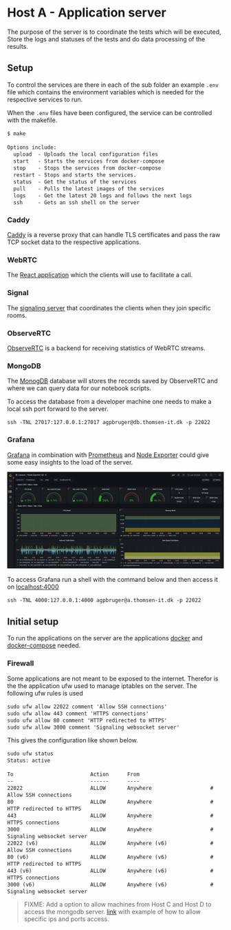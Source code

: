 # Host A - Application server

The purpose of the server is to coordinate the tests which will be executed, Store the logs and statuses of the tests and do data processing of the results.

## Setup

To control the services are there in each of the sub folder an example `.env` file which contains the environment variables which is needed for the respective services to run.

When the `.env` files have been configured, the service can be controlled with the makefile.

```shell
$ make

Options include:
  upload  - Uploads the local configuration files
  start   - Starts the services from docker-compose
  stop    - Stops the services from docker-compose
  restart - Stops and starts the services.
  status  - Get the status of the services
  pull    - Pulls the latest images of the services
  logs    - Get the latest 20 logs and follows the next logs
  ssh     - Gets an ssh shell on the server
```

### Caddy

[Caddy](https://caddyserver.com/) is a reverse proxy that can handle TLS certificates and pass the raw TCP socket data to the respective applications.

### WebRTC

The [React application](https://github.com/Master2022E/simple-webrtc) which the clients will use to facilitate a call.

### Signal

The [signaling server](https://github.com/Master2022E/SignalServer) that coordinates the clients when they join specific rooms.

### ObserveRTC

[ObserveRTC](https://observertc.org/) is a backend for receiving statistics of WebRTC streams.

### MongoDB

The [MonogDB](https://www.mongodb.com/) database will stores the records saved by ObserveRTC and where we can query data for our notebook scripts.

To access the database from a developer machine one needs to make a local ssh port forward to the server.

```shell
ssh -TNL 27017:127.0.0.1:27017 agpbruger@db.thomsen-it.dk -p 22022
```

### Grafana

[Grafana](https://grafana.com/) in combination with [Prometheus](https://prometheus.io/) and [Node Exporter](https://github.com/prometheus/node_exporter) could give some easy insights to the load of the server.

![NodeExporterView](./NodeExporterView.png)

To access Grafana run a shell with the command below and then access it on [localhost:4000](http://localhost:4000)
```shell
ssh -TNL 4000:127.0.0.1:4000 agpbruger@a.thomsen-it.dk -p 22022
```



## Initial setup

To run the applications on the server are the applications [docker](https://www.docker.com/) and [docker-compose](https://docs.docker.com/compose/gettingstarted/) needed.

### Firewall

Some applications are not meant to be exposed to the internet. Therefor is the the application ufw used to manage iptables on the server. The following ufw rules is used

```shell
sudo ufw allow 22022 comment 'Allow SSH connections'
sudo ufw allow 443 comment 'HTTPS connections'
sudo ufw allow 80 comment 'HTTP redirected to HTTPS'
sudo ufw allow 3000 comment 'Signaling websocket server'

```

This gives the configuration like shown below.

```shell
sudo ufw status
Status: active

To                         Action      From
--                         ------      ----
22022                      ALLOW       Anywhere                   # Allow SSH connections
80                         ALLOW       Anywhere                   # HTTP redirected to HTTPS
443                        ALLOW       Anywhere                   # HTTPS connections
3000                       ALLOW       Anywhere                   # Signaling websocket server
22022 (v6)                 ALLOW       Anywhere (v6)              # Allow SSH connections
80 (v6)                    ALLOW       Anywhere (v6)              # HTTP redirected to HTTPS
443 (v6)                   ALLOW       Anywhere (v6)              # HTTPS connections
3000 (v6)                  ALLOW       Anywhere (v6)              # Signaling websocket server
```

> FIXME: Add a option to allow machines from Host C and Host D to access the mongodb server. [link](https://www.digitalocean.com/community/tutorials/ufw-essentials-common-firewall-rules-and-commands) with example of how to allow specific ips and ports access.